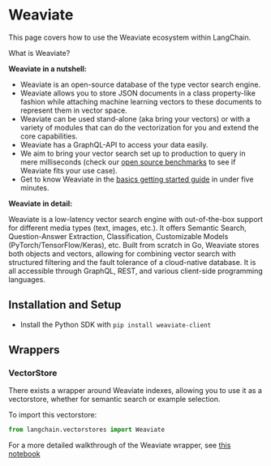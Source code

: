 # Weaviate

This page covers how to use the Weaviate ecosystem within LangChain.

What is Weaviate?

**Weaviate in a nutshell:**

- Weaviate is an open-source ​database of the type ​vector search engine.
- Weaviate allows you to store JSON documents in a class property-like fashion while attaching machine learning vectors to these documents to represent them in vector space.
- Weaviate can be used stand-alone (aka bring your vectors) or with a variety of modules that can do the vectorization for you and extend the core capabilities.
- Weaviate has a GraphQL-API to access your data easily.
- We aim to bring your vector search set up to production to query in mere milliseconds (check our [open source benchmarks](https://weaviate.io/developers/weaviate/current/benchmarks/) to see if Weaviate fits your use case).
- Get to know Weaviate in the [basics getting started guide](https://weaviate.io/developers/weaviate/current/core-knowledge/basics.html) in under five minutes.

**Weaviate in detail:**

Weaviate is a low-latency vector search engine with out-of-the-box support for different media types (text, images, etc.). It offers Semantic Search, Question-Answer Extraction, Classification, Customizable Models (PyTorch/TensorFlow/Keras), etc. Built from scratch in Go, Weaviate stores both objects and vectors, allowing for combining vector search with structured filtering and the fault tolerance of a cloud-native database. It is all accessible through GraphQL, REST, and various client-side programming languages.

## Installation and Setup

- Install the Python SDK with `pip install weaviate-client`

## Wrappers

### VectorStore

There exists a wrapper around Weaviate indexes, allowing you to use it as a vectorstore,
whether for semantic search or example selection.

To import this vectorstore:

```python
from langchain.vectorstores import Weaviate
```

For a more detailed walkthrough of the Weaviate wrapper, see [this notebook](../modules/indexes/examples/vectorstores.ipynb)

